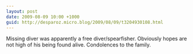 ```yaml
---
layout: post
date: 2009-08-09 10:00 +1000
guid: http://desparoz.micro.blog/2009/08/09/t3204930108.html
---
```

Missing diver was apparently a free diver/spearfisher. Obviously hopes are not high of his being found alive. Condolences to the family.

